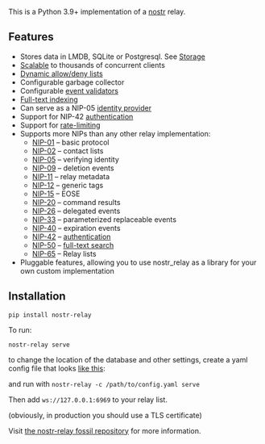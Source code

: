 This is a Python 3.9+ implementation of a [nostr](https://github.com/nostr-protocol/nostr) relay.

## Features

* Stores data in LMDB, SQLite or Postgresql. See [Storage](https://code.pobblelabs.org/fossil/nostr_relay/doc/tip/docs/storage.md)
* [Scalable](https://code.pobblelabs.org/fossil/nostr_relay/doc/tip/docs/performance.md) to thousands of concurrent clients
* [Dynamic allow/deny lists](https://code.pobblelabs.org/fossil/nostr_relay/doc/tip/docs/dynamic_lists.md)
* Configurable garbage collector
* Configurable [event validators](https://code.pobblelabs.org/fossil/nostr_relay/doc/tip/docs/storage.md)
* [Full-text indexing](https://code.pobblelabs.org/fossil/nostr_relay/doc/tip/docs/fulltext.md)
* Can serve as a NIP-05 [identity provider](https://code.pobblelabs.org/fossil/nostr_relay/wiki?name=idp)
* Support for NIP-42 [authentication](https://code.pobblelabs.org/fossil/nostr_relay/doc/tip/docs/authentication.md)
* Support for [rate-limiting](https://code.pobblelabs.org/fossil/nostr_relay/doc/tip/docs/rate_limits.md)
* Supports more NIPs than any other relay implementation:
    * [NIP-01](https://github.com/nostr-protocol/nips/blob/master/01.md) – basic protocol
    * [NIP-02](https://github.com/nostr-protocol/nips/blob/master/02.md) – contact lists
    * [NIP-05](https://github.com/nostr-protocol/nips/blob/master/05.md) – verifying identity
    * [NIP-09](https://github.com/nostr-protocol/nips/blob/master/09.md) – deletion events
    * [NIP-11](https://github.com/nostr-protocol/nips/blob/master/11.md) – relay metadata
    * [NIP-12](https://github.com/nostr-protocol/nips/blob/master/12.md) – generic tags
    * [NIP-15](https://github.com/nostr-protocol/nips/blob/master/15.md) – EOSE
    * [NIP-20](https://github.com/nostr-protocol/nips/blob/master/20.md) – command results
    * [NIP-26](https://github.com/nostr-protocol/nips/blob/master/26.md) – delegated events
    * [NIP-33](https://github.com/nostr-protocol/nips/blob/master/33.md) – parameterized replaceable events
    * [NIP-40](https://github.com/nostr-protocol/nips/blob/master/40.md) – expiration events
    * [NIP-42](https://github.com/nostr-protocol/nips/blob/master/42.md) – [authentication](https://code.pobblelabs.org/fossil/nostr_relay/doc/tip/docs/authentication.md)
    * [NIP-50](https://github.com/nostr-protocol/nips/blob/master/50.md) – [full-text search](https://code.pobblelabs.org/fossil/nostr_relay/doc/tip/docs/fulltext.md)
    * [NIP-65](https://github.com/nostr-protocol/nips/blob/master/65.md) – Relay lists
* Pluggable features, allowing you to use nostr_relay as a library for your own custom implementation


## Installation

`pip install nostr-relay`

To run:

`nostr-relay serve`

to change the location of the database and other settings, create a yaml config file that looks [like this](https://code.pobblelabs.org/fossil/nostr_relay/file?name=nostr_relay/config.yaml):

and run with `nostr-relay -c /path/to/config.yaml serve`


Then add `ws://127.0.0.1:6969` to your relay list.

(obviously, in production you should use a TLS certificate)

Visit [the nostr-relay fossil repository](https://code.pobblelabs.org/fossil/nostr_relay) for more information.

